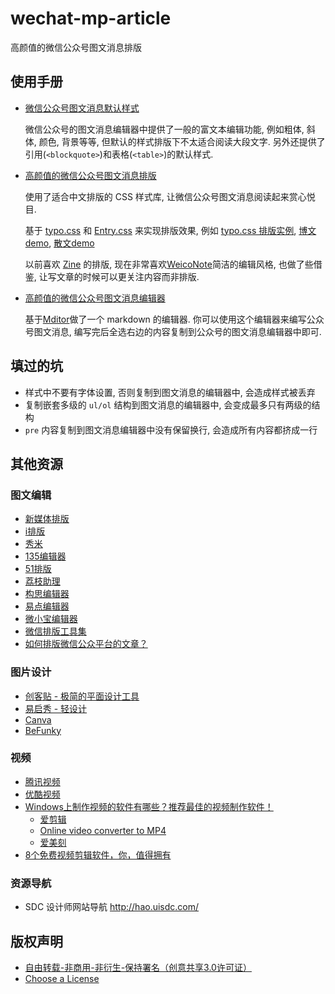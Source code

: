 # wechat-mp-article
高颜值的微信公众号图文消息排版

## 使用手册
* [微信公众号图文消息默认样式](https://ufologist.github.io/wechat-mp-article/index.html)

  微信公众号的图文消息编辑器中提供了一般的富文本编辑功能, 例如粗体, 斜体, 颜色, 背景等等, 但默认的样式排版下不太适合阅读大段文字. 另外还提供了引用(`<blockquote>`)和表格(`<table>`)的默认样式.
* [高颜值的微信公众号图文消息排版](https://ufologist.github.io/wechat-mp-article/readability.html)

  使用了适合中文排版的 CSS 样式库, 让微信公众号图文消息阅读起来赏心悦目.

  基于 [typo.css](https://github.com/sofish/typo.css) 和 [Entry.css](https://github.com/zmmbreeze/Entry.css) 来实现排版效果, 例如 [typo.css 排版实例](http://typo.sofi.sh/#section2), [博文demo](http://zencode.in/Entry.css/demo.html), [散文demo](http://zencode.in/Entry.css/word.html)

  以前喜欢 [Zine](https://zine.la/) 的排版, 现在非常喜欢[WeicoNote](https://itunes.apple.com/us/app/weiconote-tu-wen-bian-ji-chuan/id1072357511?mt=8)简洁的编辑风格, 也做了些借鉴, 让写文章的时候可以更关注内容而非排版.

* [高颜值的微信公众号图文消息编辑器](https://ufologist.github.io/wechat-mp-article/editor.html)

  基于[Mditor](https://github.com/Houfeng/mditor)做了一个 markdown 的编辑器. 你可以使用这个编辑器来编写公众号图文消息, 编写完后全选右边的内容复制到公众号的图文消息编辑器中即可.

## 填过的坑
* 样式中不要有字体设置, 否则复制到图文消息的编辑器中, 会造成样式被丢弃
* 复制嵌套多级的 `ul/ol` 结构到图文消息的编辑器中, 会变成最多只有两级的结构
* `pre` 内容复制到图文消息编辑器中没有保留换行, 会造成所有内容都挤成一行

## 其他资源
### 图文编辑
* [新媒体排版](http://paiban.xmt.cn/)
* [i排版](http://www.ipaiban.com/)
* [秀米](http://xiumi.us)
* [135编辑器](http://www.135editor.com/)
* [51排版](http://51paiban.com)
* [荔枝助理](http://www.lizhi.in/Home/Edit/index)
* [构思编辑器](http://www.gorse.com/)
* [易点编辑器](http://wxedit.yead.net/)
* [微小宝编辑器](http://www.wxb.com/editor)
* [微信排版工具集](https://next.36kr.com/posts/collections/259)
* [如何排版微信公众平台的文章？](https://www.zhihu.com/question/23640203)

### 图片设计
* [创客贴 - 极简的平面设计工具](https://www.chuangkit.com/)
* [易启秀 - 轻设计](http://www.eqxiu.com/main/print/create)
* [Canva](https://www.canva.com/)
* [BeFunky](https://www.befunky.com/create/designer/)

### 视频
* [腾讯视频](http://v.qq.com/)
* [优酷视频](http://www.youku.com/)
* [Windows上制作视频的软件有哪些？推荐最佳的视频制作软件！](https://www.zhihu.com/question/21552138)
  * [爱剪辑](http://www.aijianji.com/)
  * [Online video converter to MP4](http://video.online-convert.com/convert-to-mp4)
  * [爱美刻](http://meikevideo.com/ "视频在线剪辑制作专家 一键制作宝宝幼儿成长纪念册/婚礼微电影/婚礼视频")
* [8个免费视频剪辑软件，你，值得拥有](http://weibo.com/ttarticle/p/show?id=2309404002643507826566)

### 资源导航
* SDC 设计师网站导航 http://hao.uisdc.com/

## 版权声明
* [自由转载-非商用-非衍生-保持署名（创意共享3.0许可证）](https://creativecommons.org/licenses/by-nc-nd/3.0/deed.zh)
* [Choose a License](https://creativecommons.org/choose/)